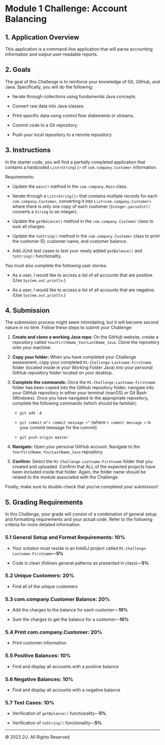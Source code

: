 # Module 1 Challenge: Account Balancing

## 1. Application Overview

This application is a command-line application that will parse accounting information and output user-readable reports.

## 2. Goals

The goal of this Challenge is to reinforce your knowledge of Git, GitHub, and Java. Specifically, you will do the following:

* Iterate through collections using fundamental Java concepts.

* Convert raw data into Java classes.

* Print specific data using control flow statements or streams.

* Commit code to a Git repository.

* Push your local repository to a remote repository.

## 3. Instructions

In the starter code, you will find a partially completed application that contains a hardcoded `List<String[]>` of `com.company.Customer` information.  

Requirements:

* Update the `main()` method in the `com.company.Main` class.

* Iterate through a `List<String[]>` that contains multiple records for each `com.company.Customer`, converting it into `List<com.company.Customer>` where there is only one copy of each customer (`Integer.parseInt()` converts a `String` to an integer).

* Update the `getBalance()` method in the `com.company.Customer` class to sum all charges.

* Update the `toString()` method in the `com.company.Customer` class to print the customer ID, customer name, and customer balance.

* Add JUnit test cases to test your newly added `getBalance()` and `toString()` functionality.

You must also complete the following user stories:

* As a user, I would like to access a list of all accounts that are positive. (Use `System.out.println`.)

* As a user, I would like to access a list of all accounts that are negative. (Use `System.out.println`.)

## 4. Submission

The submission process might seem intimidating, but it will become second nature in no time. Follow these steps to submit your Challenge:

1. **Create and clone a working Java repo:** On the GitHub website, create a repository called `YourFirstName_YourLastName_Java`. Clone the repository onto your machine.

2. **Copy your folder:** When you have completed your Challenge assessment, copy your completed `M1-Challenge-Lastname-Firstname` folder (located inside in your Working Folder Java) into your personal GitHub repository folder located on your desktop.

3. **Complete the commands:** Once the `M1-Challenge-Lastname-Firstname` folder has been copied into the GitHub repository folder, navigate into your GitHub repository in either your terminal (macOS) or Git Bash (Windows). Once you have navigated to the appropriate repository, complete the following commands (which should be familiar):

    * `git add -A`

    * `git commit-m"< commit message >"` (where `< commit message >` is your commit message for the commit)

    * `git push origin master`

4. **Navigate:** Open your personal GitHub account. Navigate to the  `YourFirstName_YourLastName_Java` repository.

5. **Confirm:** Select the `M1-Challenge-Lastname-Firstname` folder that you created and uploaded. Confirm that ALL of the expected projects have been included inside that folder. Again, the folder name should be related to the module associated with the Challenge.

Finally, make sure to double-check that you've completed your submission!

## 5. Grading Requirements

In this Challenge, your grade will consist of a combination of general setup and formatting requirements and your actual code. Refer to the following criteria for more detailed information.

### 5.1 General Setup and Format Requirements: 10%

* Your solution must reside in an IntelliJ project called `M1-Challenge-Lastname-Firstname`&mdash;**5%**

* Code is clean (follows general patterns as presented in class)&mdash;**5%**

### 5.2 Unique Customers: 20%

* Find all of the unique customers

### 5.3 com.company.Customer Balance: 20%

* Add the charges to the balance for each customer&mdash;**10%**

* Sum the charges to get the balance for a customer&mdash;**10%**

### 5.4 Print com.company.Customer: 20%

* Print customer information

### 5.5 Positive Balances: 10%

* Find and display all accounts with a positive balance

### 5.6 Negative Balances: 10%

* Find and display all accounts with a negative balance

### 5.7 Test Cases: 10%

* Verification of `getBalance()` functionality&mdash;**5%**

* Verification of `toString()` functionality&mdash;**5%**

---

© 2023 2U. All Rights Reserved.
